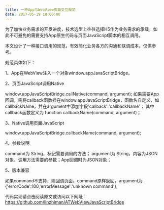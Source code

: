 ```yaml
---
title: 一种App与WebView页面交互规范
date: 2017-05-19 18:00:00
---
```


为了加快业务需求的开发进度，技术选型上往往选择H5作为业务需求的承载，如此不可避免的需要支持App原生代码与页面JavaScript脚本的相互调用。

本文设计了一种接口调用的规范，有效简化业务各方的沟通和联调成本，仅供参考。

规范具体如下：

 1、App在WebView注入一个对象window.appJavaScriptBridge。

 2、页面JavaScript调用Native

window.appJavaScriptBridge.callNative(command, argument);
如果需要App回调，需将callback函数挂在window.appJavaScriptBridge，函数名自定义，如callbackName，并在argument中添加字段'callback':'callbackName'；
其中callback函数定义为 function callbackName(command, argument)；

 3、Native调用页面JavaScript

 window.appJavaScriptBridge.callbackName(command, argument);

 4、参数说明

 command为 String，标记需要调用的方法；
 argument为 String，内容为JSON对象，调用方法需要的参数；App回调时为JSON对象；

 5、版本兼容

如果command不支持，则回调页面，command原样返回，argument为{'errorCode':100,'errorMessage':'unknown command'};

代码实现请点击阅读原文或访问以下网址：
https://github.com/linzhiman/ATWebViewJavaScriptBridge
 

